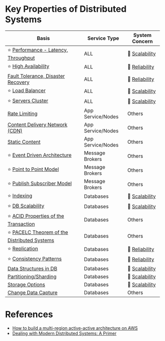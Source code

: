 
# Key Properties of Distributed Systems

| Basis                                                                                                      | Service Type      | System Concern                                                       |
|------------------------------------------------------------------------------------------------------------|-------------------|----------------------------------------------------------------------|
| :star: [Performance - Latency, Throughput](Scalability/LatencyThroughput.md) | ALL               | :rocket: [Scalability](Scalability)    |
| :star: [High Availability](Reliability/HighAvailability.md)                  | ALL               | :handshake: [Reliability](Reliability) |
| [Fault Tolerance, Disaster Recovery](Reliability/FaultTolerance.md)          | ALL               | :handshake: [Reliability](Reliability) |
| :star: [Load Balancer](Scalability/LoadBalancer.md)                          | ALL               | :rocket: [Scalability](Scalability)    |
| :star: [Servers Cluster](Scalability/ServersCluster.md)                      | ALL               | :rocket: [Scalability](Scalability)    |
| [Rate Limiting](../0_HLDUseCasesProblems/RateLimiterAPI/Readme.md)                                            | App Service/Nodes | Others                                                               |
| [Content Delivery Network (CDN)](CDNs/CDNs.md)                               | App Service/Nodes | Others                                                               |
| [Static Content](CDNs/StaticContent.md)                                      | App Service/Nodes | Others                                                               |
| :star: [Event Driven Architecture](../5_MessageBrokers/EventDrivenArchitecture.md)                            | Message Brokers   | Others                                                               |
| :star: [Point to Point Model](../5_MessageBrokers/PatternsModels.md/PointToPointModel.md)                     | Message Brokers   | Others                                                               |
| :star: [Publish Subscriber Model](../5_MessageBrokers/PatternsModels.md/PubSubModel.md)                       | Message Brokers   | Others                                                               |
| :star: [Indexing](../3_DatabaseServices/DataStructuresUsedInDB/Indexing/Readme.md)                            | Databases         | :rocket: [Scalability](Scalability)    |
| :star: [DB Scalability](../3_DatabaseServices/ScalabilityDB.md)                                               | Databases         | :rocket: [Scalability](Scalability)    |
| :star: [ACID Properties of the Transaction](../3_DatabaseServices/ACIDTransactions/Readme.md)                 | Databases         | Others                                                               |
| :star: [PACELC Theorem of the Distributed Systems](../3_DatabaseServices/CAP&PACELCTheorems/Readme.md)        | Databases         | Others                                                               |
| :star: [Replication](../3_DatabaseServices/Consistency&Replication/Replication.md)                            | Databases         | :handshake: [Reliability](Reliability) |
| :star: [Consistency Patterns](../3_DatabaseServices/Consistency&Replication/Readme.md)                        | Databases         | :handshake: [Reliability](Reliability) |
| [Data Structures in DB](../3_DatabaseServices/DataStructuresUsedInDB/Readme.md)                               | Databases         | :rocket: [Scalability](Scalability)    |
| [Partitioning/Sharding](../3_DatabaseServices/PartitioningSharding/Readme.md)                                 | Databases         | :rocket: [Scalability](Scalability)    |
| [Storage Options](../11_FileStorageServicesHDFS/StorageOptions.md)                                            | Databases         | :rocket: [Scalability](Scalability)    |
| [Change Data Capture](../3_DatabaseServices/ChangeDataCapture/Readme.md)                                      | Databases         | Others                                                               |

# References
- [How to build a multi-region active-active architecture on AWS](https://acloudguru.com/blog/engineering/why-and-how-do-we-build-a-multi-region-active-active-architecture)
- [Dealing with Modern Distributed Systems: A Primer](https://thinkingoutcloud.org/2021/01/19/dealing-with-modern-distributed-systems-a-primer/)


